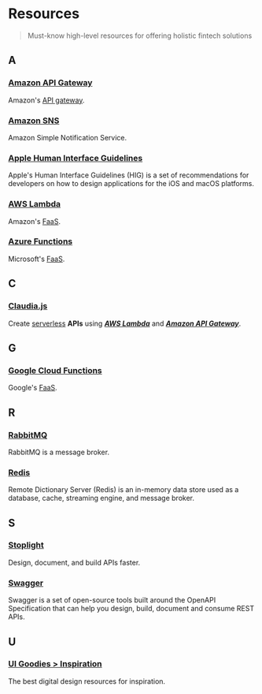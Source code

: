 # Resources
> Must-know high-level resources for offering holistic fintech solutions

## A

### [Amazon API Gateway](https://aws.amazon.com/api-gateway)
Amazon's [API gateway](/doc/tech-glossary.md#api-gateway).

### [Amazon SNS](https://docs.aws.amazon.com/sns)
Amazon Simple Notification Service.

### [Apple Human Interface Guidelines](https://developer.apple.com/design/human-interface-guidelines)
Apple's Human Interface Guidelines (HIG) is a set of recommendations for developers on how to design applications for the iOS and macOS platforms.

### [AWS Lambda](http://aws.amazon.com/lambda)
Amazon's [FaaS](/doc/tech-glossary.md#faas).

### [Azure Functions](http://azure.microsoft.com/products/functions)
Microsoft's [FaaS](/doc/tech-glossary.md#faas).

## C

### [Claudia.js](https://claudiajs.com/tutorials/hello-world-api-gateway.html)
Create [serverless](/doc/tech-glossary.md#serverless-computing) **APIs** using [***AWS Lambda***](#aws-lambda) and [***Amazon API Gateway***](#amazon-api-gateway).

## G

### [Google Cloud Functions](https://cloud.google.com/functions)
Google's [FaaS](/doc/tech-glossary.md#faas).

## R

### [RabbitMQ](https://www.rabbitmq.com)
RabbitMQ is a message broker.

### [Redis](https://redis.io)
Remote Dictionary Server (Redis) is an in-memory data store used as a database, cache, streaming engine, and message broker.

## S

### [Stoplight](https://stoplight.io)
Design, document, and build APIs faster.

### [Swagger](https://swagger.io)
Swagger is a set of open-source tools built around the OpenAPI Specification that can help you design, build, document and consume REST APIs.

## U

### [UI Goodies > Inspiration](https://uigoodies.com/inspiration)
The best digital design resources for inspiration.
